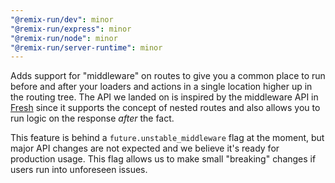 ```yaml
---
"@remix-run/dev": minor
"@remix-run/express": minor
"@remix-run/node": minor
"@remix-run/server-runtime": minor
---
```


Adds support for "middleware" on routes to give you a common place to run before and after your loaders and actions in a single location higher up in the routing tree. The API we landed on is inspired by the middleware API in [Fresh](https://fresh.deno.dev/docs/concepts/middleware) since it supports the concept of nested routes and also allows you to run logic on the response _after_ the fact.

This feature is behind a `future.unstable_middleware` flag at the moment, but major API changes are not expected and we believe it's ready for production usage. This flag allows us to make small "breaking" changes if users run into unforeseen issues.
